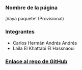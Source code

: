 ### Nombre de la página
¡Vaya paquete! (Provisional)


### Integrantes
- Carlos Hermán Andrés Andrés
- Laila El Khattabi El Hassnaoui

### [Enlace al repo de GitHub](https://github.com/Carlos-Herman/PracticaFW23-24)

